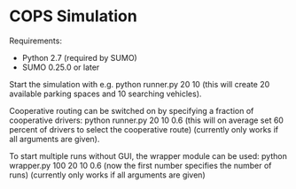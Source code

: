 # COPS Simulation

Requirements:
- Python 2.7 (required by SUMO)
- SUMO 0.25.0 or later

Start the simulation with e.g.
python runner.py 20 10
(this will create 20 available parking spaces and 10 searching vehicles).

Cooperative routing can be switched on by specifying a fraction of
cooperative drivers:
python runner.py 20 10 0.6
(this will on average set 60 percent of drivers to select the cooperative route)
(currently only works if all arguments are given).

To start multiple runs without GUI, the wrapper module can be used:
python wrapper.py 100 20 10 0.6
(now the first number specifies the number of runs)
(currently only works if all arguments are given)